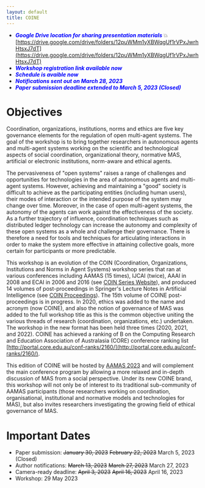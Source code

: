 ```yaml
---
layout: default
title: COINE
---
```


* __*<span style="color:blue">Google Drive location for sharing presentation materials </span>*__ 💥 [https://drive.google.com/drive/folders/12puWMm1yXBWqgUf1rVPxJwrhHtsxJ7dT](https://drive.google.com/drive/folders/12puWMm1yXBWqgUf1rVPxJwrhHtsxJ7dT)
* __*<span style="color:blue">Workshop registration link available now </span>*__
* __*<span style="color:blue">Schedule is avaible now </span>*__ 
* __*<span style="color:blue">Notifications sent out on March 28, 2023 </span>*__ 
* __*<span style="color:blue">Paper submission deadline extended to March 5, 2023 (Closed) </span>*__

# Objectives

Coordination, organizations, institutions, norms and ethics are five key governance elements for the regulation of open multi-agent systems. The goal of the workshop is to bring together researchers in autonomous agents and multi-agent systems working on the scientific and technological aspects of social coordination, organizational theory, normative MAS, artificial or electronic institutions, norm-aware and ethical agents.

The pervasiveness of "open systems" raises a range of challenges and opportunities for technologies in the area of autonomous agents and multi-agent systems. However, achieving and maintaining a "good" society is difficult to achieve as the participating entities (including human users), their modes of interaction or the intended purpose of the system may change over time. Moreover, in the case of open multi-agent systems, the autonomy of the agents can work against the effectiveness of the society. As a further trajectory of influence, coordination techniques such as distributed ledger technology can increase the autonomy and complexity of these open systems as a whole and challenge their governance. There is therefore a need for tools and techniques for articulating interactions in order to make the system more effective in attaining collective goals, more certain for participants or more predictable.

This workshop is an evolution of the COIN (Coordination, Organizations, Institutions and Norms in Agent Systems) workshop series that ran at various conferences including AAMAS (15 times), IJCAI (twice), AAAI in 2008 and ECAI in 2006 and 2016 (see [COIN Series Website](http://www2.pcs.usp.br/~coin)), and produced 14 volumes of post-proceedings in Springer's Lecture Notes in Artificial Intelligence (see [COIN Proceedings](https://www2.pcs.usp.br/~coin/coin_springer.html)). The 15th volume of COINE post-proceedings is in progress.  In 2020, ethics was added to the name and acronym (now COINE), and also the notion of governance of MAS was added to the full workshop title as this is the common objective uniting the various threads of research (coordination, organizations, etc.) undertaken. The workshop in the new format has been held three times (2020, 2021, and 2022). COINE has achieved a ranking of B on the Computing Research and Education Association of Australasia (CORE) conference ranking list [http://portal.core.edu.au/conf-ranks/2160/](http://portal.core.edu.au/conf-ranks/2160/). 

This edition of COINE will be hosted by [AAMAS 2023](https://aamas2023.soton.ac.uk/) and will complement the main conference program by allowing a more relaxed and in-depth discussion of MAS from a social perspective. Under its new COINE brand, this workshop will not only be of interest to its traditional sub-community of AAMAS participants (those researchers working on coordination, organisational, institutional and normative models and technologies for MAS), but also invites researchers investigating the growing field of ethical governance of MAS.


# Important Dates
- Paper submission: ~~January 30, 2023~~ ~~February 22, 2023~~ March 5, 2023 (Closed)
- Author notifications: ~~March 13, 2023~~ ~~March 27, 2023~~ March 27, 2023
- Camera-ready deadline: ~~April 3, 2023~~ ~~April 16, 2023~~ April 16, 2023
- Workshop: 29 May 2023
